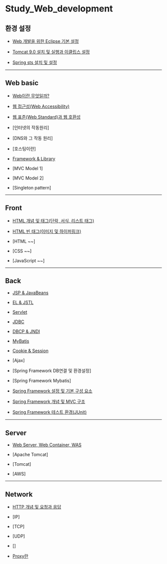 # Study_Web_development


##  환경 설정

- [Web 개발을 위한 Eclipse 기본 설정](https://github.com/OOOIOOOIO/Web_development/blob/master/Web%20basic/Web%20%EA%B0%9C%EB%B0%9C%EC%9D%84%20%EC%9C%84%ED%95%9C%20Eclipse%20%EA%B8%B0%EB%B3%B8%20%EC%84%A4%EC%A0%95.md)

- [Tomcat 9.0 설치 및 실행과 이클립스 설정](https://github.com/OOOIOOOIO/Web_development/blob/master/Web%20basic/Tomcat%209.0%20%EC%84%A4%EC%B9%98%20%EB%B0%8F%20%EC%8B%A4%ED%96%89%EA%B3%BC%20%EC%9D%B4%ED%81%B4%EB%A6%BD%EC%8A%A4%20%EC%84%A4%EC%A0%95.md)

- [Spring sts 설치 및 설정](https://github.com/OOOIOOOIO/Study_Web_development/blob/master/Back/Spring%20Framework%20%EC%84%A4%EC%A0%95%20%EB%B0%8F%20%EA%B8%B0%EB%B3%B8%20%EA%B5%AC%EC%84%B1%20%EC%9A%94%EC%86%8C.md)

<hr>

## Web basic

- [Web이란 무엇일까?](https://github.com/OOOIOOOIO/Web_development/blob/master/Web%20basic/Web%EC%9D%B4%EB%9E%80%20%EB%AC%B4%EC%97%87%EC%9D%BC%EA%B9%8C%3F.md)

- [웹 접근성(Web Accessibility)](https://github.com/OOOIOOOIO/Web_development/blob/master/Web%20basic/%EC%9B%B9%20%EC%A0%91%EA%B7%BC%EC%84%B1(Web%20Accessibility).md)

- [웹 표준(Web Standard)과 웹 호환성](https://github.com/OOOIOOOIO/Web_development/blob/master/Web%20basic/%EC%9B%B9%20%ED%91%9C%EC%A4%80(Web%20Standard).md)

- [인터넷의 작동원리]

- [DNS와 그 작동 원리]

- [호스팅이란]

- [Framework & Library](https://github.com/OOOIOOOIO/Study_Web_development/blob/master/Web%20basic/Framework%20&%20Library.md)

- [MVC Model 1]

- [MVC Model 2]

- [Singleton pattern]

<hr>

## Front

- [HTML 개념 및 태그(단락, 서식, 리스트 태그)](https://github.com/OOOIOOOIO/Web_development/blob/master/Front/HTML%20%EA%B0%9C%EB%85%90%20%EB%B0%8F%20%ED%83%9C%EA%B7%B8(%EB%8B%A8%EB%9D%BD%2C%20%EC%84%9C%EC%8B%9D%2C%20%EB%A6%AC%EC%8A%A4%ED%8A%B8).md)

- [HTML 빈 태그(이미지 및 하이퍼링크)](https://github.com/OOOIOOOIO/Web_development/blob/master/Front/HTML%20%EB%B9%88%20%ED%83%9C%EA%B7%B8(%EC%9D%B4%EB%AF%B8%EC%A7%80%20%EB%B0%8F%20%ED%95%98%EC%9D%B4%ED%8D%BC%EB%A7%81%ED%81%AC).md)

- [HTML ~~]

- [CSS ~~]

- [JavaScript ~~]


<hr>

## Back

- [JSP & JavaBeans](https://github.com/OOOIOOOIO/Web_development/blob/master/Back/JSP%20&%20JavaBeans.md)

- [EL & JSTL](https://github.com/OOOIOOOIO/Web_development/blob/master/Back/EL%20&%20JSTL.md)

- [Servlet](https://github.com/OOOIOOOIO/Web_development/blob/master/Back/Servlet.md)

- [JDBC](https://github.com/OOOIOOOIO/Database_JDBC/blob/master/README.md)

- [DBCP & JNDI](https://github.com/OOOIOOOIO/Web_development/blob/master/Back/DBCP%20%26%20JNDI.md)

- [MyBatis](https://github.com/OOOIOOOIO/Web_development/blob/master/Back/MyBatis.md)

- [Cookie & Session](https://github.com/OOOIOOOIO/Web_development/blob/master/Back/Cookie%20&%20Session.md)

- [Ajax] 

- [Spring Framework DB연결 및 환경설정]

- [Spring Framework Mybatis]

- [Spring Framework 설정 및 기본 구성 요소](https://github.com/OOOIOOOIO/Study_Web_development/blob/master/Back/Spring%20Framework%20%EC%84%A4%EC%A0%95%20%EB%B0%8F%20%EA%B8%B0%EB%B3%B8%20%EA%B5%AC%EC%84%B1%20%EC%9A%94%EC%86%8C.md)

- [Spring Framework 개념 및 MVC 구조](https://github.com/OOOIOOOIO/Study_Web_development/blob/master/Back/Spring%20Framework%20%EA%B0%9C%EB%85%90%20%EB%B0%8F%20MVC%20%EA%B5%AC%EC%A1%B0.md)

- [Spring Framework 테스트 환경(JUnit)](https://github.com/OOOIOOOIO/Study_Web_development/blob/master/Back/Spring%20Framework%20Test%20%ED%99%98%EA%B2%BD.md)

<hr>

## Server

- [Web Server, Web Container, WAS](https://github.com/OOOIOOOIO/Web_development/blob/master/Web%20basic/Web%20Server%20%2C%20Web%20Container%20%2C%20WAS.md)

- [Apache Tomcat]

- [Tomcat]

- [AWS]


<hr>

## Network

- [HTTP 개념 및 요청과 응답](https://github.com/OOOIOOOIO/Study_Web_development/blob/master/Network/HTTP%20%EA%B0%9C%EB%85%90%20%EB%B0%8F%20%EC%9A%94%EC%B2%AD%EA%B3%BC%20%EC%9D%91%EB%8B%B5.md)

- [IP]

- [TCP]

- [UDP]

- []

- [Proxy란](https://github.com/OOOIOOOIO/Study_Web_development/blob/master/Network/Proxy%EB%9E%80.md)




